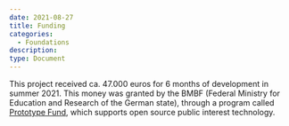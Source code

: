 ```yaml
---
date: 2021-08-27
title: Funding
categories:
  - Foundations
description: 
type: Document
---
```

This project received ca. 47.000 euros for 6 months of development in summer 2021. This money was granted by the BMBF (Federal Ministry for Education and Research of the German state), through a program called [Prototype Fund](https://prototypefund.de/), which supports open source public interest technology.
